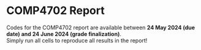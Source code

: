 # COMP4702 Report
Codes for the COMP4702 report are available between **24 May 2024 (due date) and 24 June 2024 (grade finalization)**.  
Simply run all cells to reproduce all results in the report!
